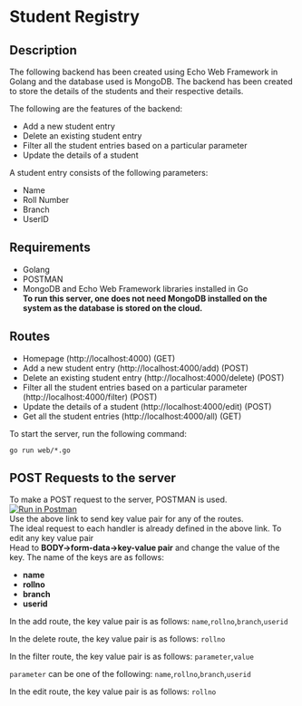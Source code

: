 # Student Registry
## Description
The following backend has been created using Echo Web Framework in Golang and the database used is MongoDB.
The backend has been created to store the details of the students and their respective details.

The following are the features of the backend:
* Add a new student entry
* Delete an existing student entry
* Filter all the student entries based on a particular parameter
* Update the details of a student

A student entry consists of the following parameters:
* Name
* Roll Number
* Branch
* UserID

## Requirements
* Golang 
* POSTMAN 
* MongoDB and Echo Web Framework libraries installed in Go\
**To run this server, one does not need MongoDB installed on the system as the database is stored on the cloud.**

## Routes
* Homepage (http://localhost:4000)  (GET)
* Add a new student entry (http://localhost:4000/add)  (POST)
* Delete an existing student entry (http://localhost:4000/delete)  (POST)
* Filter all the student entries based on a particular parameter (http://localhost:4000/filter)  (POST)
* Update the details of a student (http://localhost:4000/edit)  (POST)
* Get all the student entries (http://localhost:4000/all)  (GET)

To start the server, run the following command:
```shell
go run web/*.go
```

## POST Requests to the server
To make a POST request to the server, POSTMAN is used. \
[![Run in Postman](https://run.pstmn.io/button.svg)](https://god.gw.postman.com/run-collection/22128788-c6445aea-3acd-43a4-b53f-9f8aac12db36?action=collection%2Ffork&collection-url=entityId%3D22128788-c6445aea-3acd-43a4-b53f-9f8aac12db36%26entityType%3Dcollection%26workspaceId%3D41aa9d90-9dda-47ab-88ac-d573fd655c8c)\
Use the above link to send key value pair for any of the routes.\
The ideal request to each handler is already defined in the above link.
To edit any key value pair \
Head to **BODY->form-data->key-value pair** and change the value of the key.
The name of the keys are as follows:
* **name**
* **rollno**
* **branch**
* **userid**

In the add route, the key value pair is as follows:
`name`,`rollno`,`branch`,`userid`

In the delete route, the key value pair is as follows:
`rollno`

In the filter route, the key value pair is as follows:
`parameter`,`value`

`parameter` can be one of the following:
`name`,`rollno`,`branch`,`userid`

In the edit route, the key value pair is as follows:
`rollno`



